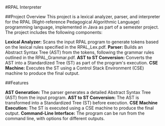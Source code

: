 #RPAL Interpreter

##Project Overview
This project is a lexical analyzer, parser, and interpreter for the RPAL (Right-reference Pedagogical Algorithmic Language) programming language, implemented in Java as part of a semester project. The project includes the following components:

**Lexical Analyzer:** Scans the input RPAL program to generate tokens based on the lexical rules specified in the RPAL_Lex.pdf.
**Parser:** Builds an Abstract Syntax Tree (AST) from the tokens, following the grammar rules outlined in the RPAL_Grammar.pdf.
**AST to ST Conversion:** Converts the AST into a Standardized Tree (ST) as part of the program's execution.
**CSE Machine:** Executes the ST using a Control Stack Environment (CSE) machine to produce the final output.

##Features

**AST Generation:** The parser generates a detailed Abstract Syntax Tree (AST) from the input program.
**AST to ST Conversion:** The AST is transformed into a Standardized Tree (ST) before execution.
**CSE Machine Execution:** The ST is executed using a CSE machine to produce the final output.
**Command-Line Interface:** The program can be run from the command line, with options for different outputs.
